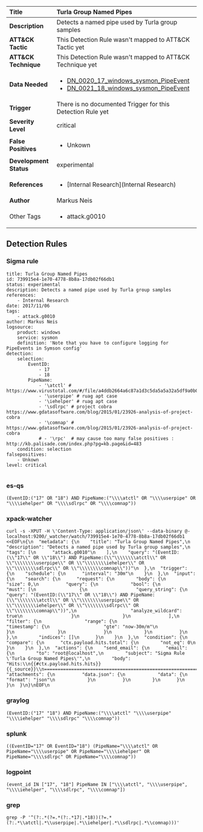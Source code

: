 | Title                    | Turla Group Named Pipes       |
|:-------------------------|:------------------|
| **Description**          | Detects a named pipe used by Turla group samples |
| **ATT&amp;CK Tactic**    |   This Detection Rule wasn't mapped to ATT&amp;CK Tactic yet  |
| **ATT&amp;CK Technique** |  This Detection Rule wasn't mapped to ATT&amp;CK Technique yet  |
| **Data Needed**          | <ul><li>[DN_0020_17_windows_sysmon_PipeEvent](../Data_Needed/DN_0020_17_windows_sysmon_PipeEvent.md)</li><li>[DN_0021_18_windows_sysmon_PipeEvent](../Data_Needed/DN_0021_18_windows_sysmon_PipeEvent.md)</li></ul>  |
| **Trigger**              |  There is no documented Trigger for this Detection Rule yet  |
| **Severity Level**       | critical |
| **False Positives**      | <ul><li>Unkown</li></ul>  |
| **Development Status**   | experimental |
| **References**           | <ul><li>[Internal Research](Internal Research)</li></ul>  |
| **Author**               | Markus Neis |
| Other Tags           | <ul><li>attack.g0010</li></ul> | 

## Detection Rules

### Sigma rule

```
title: Turla Group Named Pipes
id: 739915e4-1e70-4778-8b8a-17db02f66db1
status: experimental
description: Detects a named pipe used by Turla group samples
references:
    - Internal Research
date: 2017/11/06
tags:
    - attack.g0010
author: Markus Neis
logsource:
    product: windows
    service: sysmon
    definition: 'Note that you have to configure logging for PipeEvents in Symson config'
detection:
    selection:
        EventID: 
            - 17
            - 18
        PipeName: 
            - '\atctl' # https://www.virustotal.com/#/file/a4ddb2664a6c87a1d3c5da5a5a32a5df9a0b0c8f2e951811bd1ec1d44d42ccf1/detection
            - '\userpipe' # ruag apt case
            - '\iehelper' # ruag apt case
            - '\sdlrpc' # project cobra https://www.gdatasoftware.com/blog/2015/01/23926-analysis-of-project-cobra
            - '\comnap' # https://www.gdatasoftware.com/blog/2015/01/23926-analysis-of-project-cobra
            # - '\rpc'  # may cause too many false positives : http://kb.palisade.com/index.php?pg=kb.page&id=483
    condition: selection
falsepositives:
    - Unkown
level: critical


```





### es-qs
    
```
(EventID:("17" OR "18") AND PipeName:("\\\\atctl" OR "\\\\userpipe" OR "\\\\iehelper" OR "\\\\sdlrpc" OR "\\\\comnap"))
```


### xpack-watcher
    
```
curl -s -XPUT -H \'Content-Type: application/json\' --data-binary @- localhost:9200/_watcher/watch/739915e4-1e70-4778-8b8a-17db02f66db1 <<EOF\n{\n  "metadata": {\n    "title": "Turla Group Named Pipes",\n    "description": "Detects a named pipe used by Turla group samples",\n    "tags": [\n      "attack.g0010"\n    ],\n    "query": "(EventID:(\\"17\\" OR \\"18\\") AND PipeName:(\\"\\\\\\\\atctl\\" OR \\"\\\\\\\\userpipe\\" OR \\"\\\\\\\\iehelper\\" OR \\"\\\\\\\\sdlrpc\\" OR \\"\\\\\\\\comnap\\"))"\n  },\n  "trigger": {\n    "schedule": {\n      "interval": "30m"\n    }\n  },\n  "input": {\n    "search": {\n      "request": {\n        "body": {\n          "size": 0,\n          "query": {\n            "bool": {\n              "must": [\n                {\n                  "query_string": {\n                    "query": "(EventID:(\\"17\\" OR \\"18\\") AND PipeName:(\\"\\\\\\\\atctl\\" OR \\"\\\\\\\\userpipe\\" OR \\"\\\\\\\\iehelper\\" OR \\"\\\\\\\\sdlrpc\\" OR \\"\\\\\\\\comnap\\"))",\n                    "analyze_wildcard": true\n                  }\n                }\n              ],\n              "filter": {\n                "range": {\n                  "timestamp": {\n                    "gte": "now-30m/m"\n                  }\n                }\n              }\n            }\n          }\n        },\n        "indices": []\n      }\n    }\n  },\n  "condition": {\n    "compare": {\n      "ctx.payload.hits.total": {\n        "not_eq": 0\n      }\n    }\n  },\n  "actions": {\n    "send_email": {\n      "email": {\n        "to": "root@localhost",\n        "subject": "Sigma Rule \'Turla Group Named Pipes\'",\n        "body": "Hits:\\n{{#ctx.payload.hits.hits}}{{_source}}\\n================================================================================\\n{{/ctx.payload.hits.hits}}",\n        "attachments": {\n          "data.json": {\n            "data": {\n              "format": "json"\n            }\n          }\n        }\n      }\n    }\n  }\n}\nEOF\n
```


### graylog
    
```
(EventID:("17" "18") AND PipeName:("\\\\atctl" "\\\\userpipe" "\\\\iehelper" "\\\\sdlrpc" "\\\\comnap"))
```


### splunk
    
```
((EventID="17" OR EventID="18") (PipeName="\\\\atctl" OR PipeName="\\\\userpipe" OR PipeName="\\\\iehelper" OR PipeName="\\\\sdlrpc" OR PipeName="\\\\comnap"))
```


### logpoint
    
```
(event_id IN ["17", "18"] PipeName IN ["\\\\atctl", "\\\\userpipe", "\\\\iehelper", "\\\\sdlrpc", "\\\\comnap"])
```


### grep
    
```
grep -P '^(?:.*(?=.*(?:.*17|.*18))(?=.*(?:.*\\atctl|.*\\userpipe|.*\\iehelper|.*\\sdlrpc|.*\\comnap)))'
```



